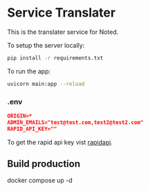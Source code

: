 # Service Translater

This is the translater service for Noted.

To setup the server locally:

```bash
pip install -r requirements.txt
```

To run the app:

```bash
uvicorn main:app --reload
```

### .env

```json
ORIGIN=*
ADMIN_EMAILS="test@test.com,test2@test2.com"
RAPID_API_KEY=""

```

To get the rapid api key vist [rapidapi](https://rapidapi.com/microsoft-azure-org-microsoft-cognitive-services/api/microsoft-translator-text/).

## Build production

docker compose up -d
